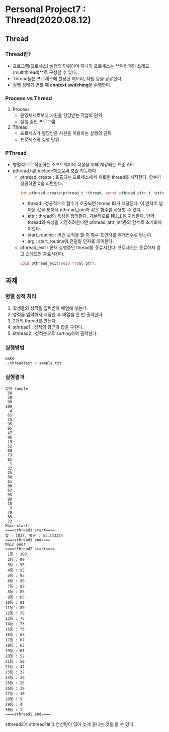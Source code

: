 # Personal Project7 : Thread(2020.08.12)

## Thread

### Thread란?
* 프로그램(프로세스) 실행의 단위이며 하나의 프로세스는 **여러개의 쓰레드(multithread)**로 구성할 수 있다.
* Thread들은 프로세스에 할당된 메모리, 자원 등을 공유한다.
* 실행 상태가 변할 때 **context switching**을 수행한다.

### Process vs Thread
1. Process
   * 운영체제로부터 자원을 할당받는 작업의 단위
   * 실행 중인 프로그램
2. Thread
   * 프로세스가 할당받은 자원을 이용하는 실행의 단위
   * 프로세스의 실행 단위

### PThread
* 병렬적으로 작동하는 소프트웨어의 작성을 위해 제공되는 표준 API
* pthread.h를 include함으로써 호출 가능하다.
    * pthread_create : 호출되는 프로세스에서 새로운 thread를 시작한다. 함수가 성공하면 0을 리턴한다.
        ```C
        int pthread_create(pthread_t *thread, const pthread_attr_t *attr, void *(*start_routine)(void*), void *arg)
        ```
        * thread : 성공적으로 함수가 호출되면 thread ID가 저장된다. 이 인자로 넘어온 값을 통해서 pthread_join과 같은 함수를 사용할 수 있다.
        * attr : thread의 특성을 정의한다. 기본적으로 NULL을 지정한다. 만약 thread의 속성을 지정하려한다면 pthread_attr_init등의 함수로 초기화해야한다.
        * start_routine : 어떤 로직을 할 지 함수 포인터를 매개변수로 받는다.
        * arg : start_routine에 전달될 인자를 의미한다.
    * pthread_exit : 현재 실행중인 thread를 종료시킨다. 프로세스는 종료하지 않고 스레드만 종료시킨다.
        ```C
        void pthread_exit(void *rval ptr);
        ```


## 과제

### 병렬 성적 처리
1. 학생들의 성적을 입력받아 배열에 넣는다.
2. 성적을 입력해서 저장한 후 배열을 한 번 출력한다.
3. 2개의 thread를 만든다.
4. sthread1 : 성적의 평균과 합을 구한다.
5. sthread2 : 성적순으로 sorting하여 출력한다.

### 실행방법
```C
make
./threadTest < sample.txt
```

### 실행결과
```text
성적 sample
 50
 30
 90
100
  4
 65
 75
 95
 85
 47
 96
 19
 52
 68
 73
 81
  1
 32
 25
 88
 61
 80
 67
 95
 99
 10
  9
 78
 89
 73
Main start!
====sthread1 start====
합 : 1837, 평균 : 61.233334
====sthread1 end====
Main end!
====sthread2 start====
 1등 : 100
 2등 : 99
 3등 : 96
 4등 : 95
 5등 : 95
 6등 : 90
 7등 : 89
 8등 : 88
 9등 : 85
10등 : 81
11등 : 80
12등 : 78
13등 : 75
14등 : 73
15등 : 73
16등 : 68
17등 : 67
18등 : 65
19등 : 61
20등 : 52
21등 : 50
22등 : 47
23등 : 32
24등 : 30
25등 : 25
26등 : 19
27등 : 10
28등 : 9
29등 : 4
30등 : 1
====sthread2 end====
```
sthread2가 sthread1보다 연산량이 많아 늦게 끝나는 것을 볼 수 있다.

